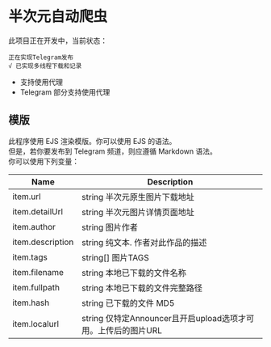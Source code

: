 # 半次元自动爬虫
此项目正在开发中，当前状态：
```
正在实现Telegram发布
√ 已实现多线程下载和记录
```

 * 支持使用代理
 * Telegram 部分支持使用代理
 
## 模版
此程序使用 EJS 渲染模版。你可以使用 EJS 的语法。    
但是，若你要发布到 Telegram 频道，则应遵循 Markdown 语法。     
你可以使用下列变量：    

| Name       | Description         |
| ---------- | ------------------- |
| item.url   | string 半次元原生图片下载地址 |
| item.detailUrl |  string 半次元图片详情页面地址 |
| item.author |  string 图片作者 |
| item.description |  string 纯文本. 作者对此作品的描述 |
| item.tags | string[] 图片TAGS |
| item.filename | string 本地已下载的文件名称 |
| item.fullpath | string 本地已下载的文件完整路径 |
| item.hash | string 已下载的文件 MD5 |
| item.localurl | string 仅特定Announcer且开启upload选项才可用。上传后的图片URL |